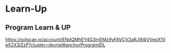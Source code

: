 # Learn-Up
## Program Learn & UP 
https://solscan.io/account/ENdQMhEY4G3mEMz9yFAVCV2aRJW4VVeqX1VeX2X3iZzP?cluster=devnet#anchorProgramIDL